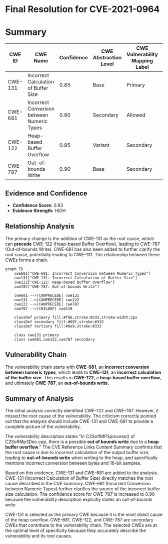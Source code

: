 # Final Resolution for CVE-2021-0964

# Summary
| CWE ID | CWE Name | Confidence | CWE Abstraction Level | CWE Vulnerability Mapping Label | CWE-Vulnerability Mapping Notes |
|---|---|---|---|---|---|
| CWE-131 | Incorrect Calculation of Buffer Size | 0.85 | Base | Primary | Allowed |
| CWE-681 | Incorrect Conversion between Numeric Types | 0.80 | Secondary | Allowed |
| CWE-122 | Heap-based Buffer Overflow | 0.95 | Variant | Secondary | Allowed |
| CWE-787 | Out-of-bounds Write | 0.90 | Base | Secondary | Allowed |

## Evidence and Confidence

*   **Confidence Score:** 0.93
*   **Evidence Strength:** HIGH

## Relationship Analysis
The primary change is the addition of CWE-131 as the root cause, which can **precede** CWE-122 (Heap-based Buffer Overflow), leading to CWE-787 (Out-of-bounds Write). CWE-681 has also been added to further clarify the root cause, potentially leading to CWE-131. The relationship between these CWEs forms a chain.

```mermaid
graph TD
    cwe681["CWE-681: Incorrect Conversion between Numeric Types"]
    cwe131["CWE-131: Incorrect Calculation of Buffer Size"]
    cwe122["CWE-122: Heap-based Buffer Overflow"]
    cwe787["CWE-787: Out-of-bounds Write"]

    cwe681 -->|CANPRECEDE| cwe131
    cwe131 -->|CANPRECEDE| cwe122
    cwe122 -->|CANPRECEDE| cwe787
    cwe787 -->|CHILDOF| cwe119

    classDef primary fill:#f96,stroke:#333,stroke-width:2px
    classDef secondary fill:#69f,stroke:#333
    classDef tertiary fill:#9e9,stroke:#333

    class cwe131 primary
    class cwe681,cwe122,cwe787 secondary
```

## Vulnerability Chain
The vulnerability chain starts with **CWE-681**, an **incorrect conversion between numeric types**, which leads to **CWE-131**, an **incorrect calculation of the buffer size**. This results in **CWE-122**, a **heap-based buffer overflow**, and ultimately **CWE-787**, an **out-of-bounds write**.

## Summary of Analysis
The initial analysis correctly identified CWE-122 and CWE-787. However, it missed the root cause of the vulnerability. The criticism correctly pointed out that the analysis should include CWE-131 and CWE-681 to provide a complete picture of the vulnerability.

The vulnerability description states "In C2SoftMP3process() of C2SoftMp3Dec.cpp, there is a possible **out of bounds write** due to a **heap buffer overflow**." The CVE Reference Links Content Summary confirms that the root cause is due to incorrect calculation of the output buffer size, leading to **out-of-bounds write** when writing to the heap, and specifically mentions incorrect conversion between bytes and 16-bit samples.

Based on this evidence, CWE-131 and CWE-681 are added to the analysis. CWE-131 (Incorrect Calculation of Buffer Size) directly matches the root cause described in the CVE summary. CWE-681 (Incorrect Conversion between Numeric Types) further clarifies the source of the incorrect buffer size calculation. The confidence score for CWE-787 is increased to 0.90 because the vulnerability description explicitly states an out-of-bounds write.

CWE-131 is selected as the primary CWE because it is the most direct cause of the heap overflow. CWE-681, CWE-122, and CWE-787 are secondary CWEs that contribute to the vulnerability chain. The selected CWEs are at the optimal level of specificity because they accurately describe the vulnerability and its root causes.